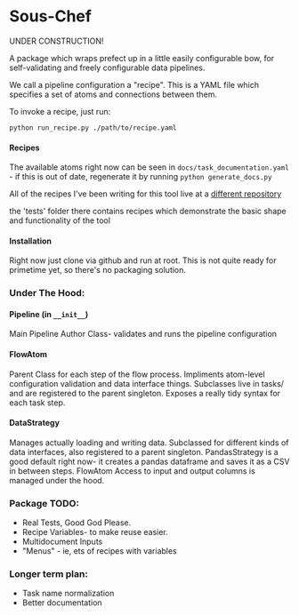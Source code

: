 # Sous-Chef

UNDER CONSTRUCTION! 

A package which wraps prefect up in a little easily configurable bow, for self-validating and freely configurable data pipelines.

We call a pipeline configuration a "recipe". This is a YAML file which specifies a set of atoms and connections between them. 

To invoke a recipe, just run:

` python run_recipe.py ./path/to/recipe.yaml `



#### Recipes
The available atoms right now can be seen in `docs/task_documentation.yaml` - if this is out of date, regenerate it by running `python generate_docs.py` 

All of the recipes I've been writing for this tool live at a [different repository](https://github.com/mediacloud/SousChef-Recipes)

the 'tests' folder there contains recipes which demonstrate the basic shape and functionality of the tool 

#### Installation
Right now just clone via github and run at root. This is not quite ready for primetime yet, so there's no packaging solution. 


### Under The Hood:

#### Pipeline (in `__init__`)
Main Pipeline Author Class- validates and runs the pipeline configuration

#### FlowAtom
Parent Class for each step of the flow process. Impliments atom-level configuration validation and data interface things. 
Subclasses live in tasks/ and are registered to the parent singleton. Exposes a really tidy syntax for each task step. 

#### DataStrategy
Manages actually loading and writing data. 
Subclassed for different kinds of data interfaces, also registered to a parent singleton.
PandasStrategy is a good default right now- it creates a pandas dataframe and saves it as a CSV in between steps. FlowAtom Access to input and output columns is managed under the hood. 
 
 

### Package TODO:
- Real Tests, Good God Please.
- Recipe Variables- to make reuse easier. 
- Multidocument Inputs
- "Menus" - ie, ets of recipes with variables 

### Longer term plan:
- Task name normalization
- Better documentation

